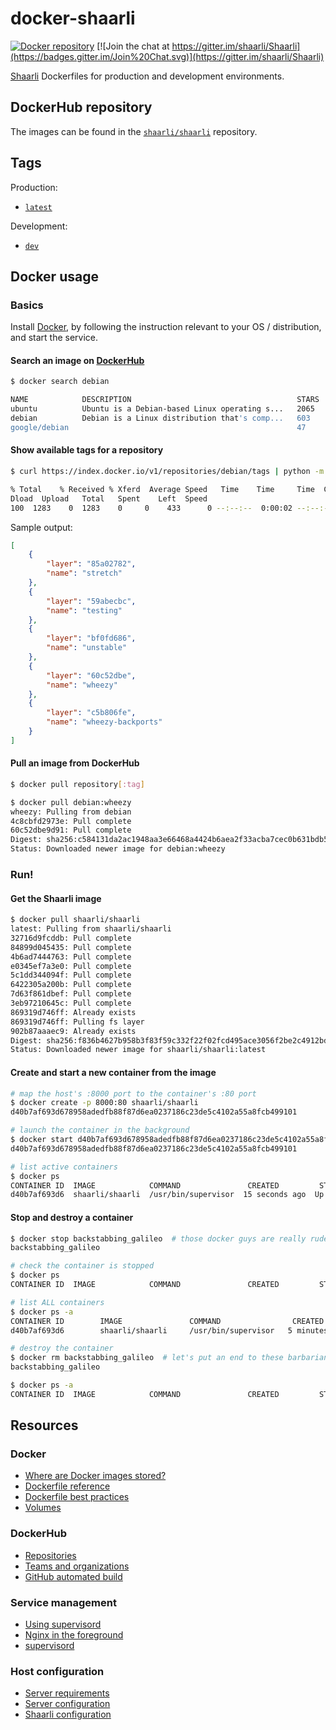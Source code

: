 # docker-shaarli
[![Docker repository](https://img.shields.io/docker/pulls/shaarli/shaarli.svg?style=plastic)](https://hub.docker.com/r/shaarli/shaarli/)
[![Join the chat at https://gitter.im/shaarli/Shaarli](https://badges.gitter.im/Join%20Chat.svg)](https://gitter.im/shaarli/Shaarli)

[Shaarli](https://github.com/shaarli/Shaarli) Dockerfiles for production and
development environments.

## DockerHub repository
The images can be found in the [`shaarli/shaarli`](https://hub.docker.com/r/shaarli/shaarli/)
repository.

## Tags
Production:
- [`latest`](shaarli/README.md)

Development:
- [`dev`](shaarli-dev/README.md)

## Docker usage
### Basics
Install [Docker](https://www.docker.com/), by following the instruction relevant
to your OS / distribution, and start the service.

#### Search an image on [DockerHub](https://hub.docker.com/)

```bash
$ docker search debian

NAME            DESCRIPTION                                     STARS   OFFICIAL   AUTOMATED
ubuntu          Ubuntu is a Debian-based Linux operating s...   2065    [OK]
debian          Debian is a Linux distribution that's comp...   603     [OK]
google/debian                                                   47                 [OK]
```

#### Show available tags for a repository
```bash
$ curl https://index.docker.io/v1/repositories/debian/tags | python -m json.tool

% Total    % Received % Xferd  Average Speed   Time    Time     Time  Current
Dload  Upload   Total   Spent    Left  Speed
100  1283    0  1283    0     0    433      0 --:--:--  0:00:02 --:--:--   433
```

Sample output:
```json
[
    {
        "layer": "85a02782",
        "name": "stretch"
    },
    {
        "layer": "59abecbc",
        "name": "testing"
    },
    {
        "layer": "bf0fd686",
        "name": "unstable"
    },
    {
        "layer": "60c52dbe",
        "name": "wheezy"
    },
    {
        "layer": "c5b806fe",
        "name": "wheezy-backports"
    }
]

```

#### Pull an image from DockerHub
```bash
$ docker pull repository[:tag]

$ docker pull debian:wheezy
wheezy: Pulling from debian
4c8cbfd2973e: Pull complete
60c52dbe9d91: Pull complete
Digest: sha256:c584131da2ac1948aa3e66468a4424b6aea2f33acba7cec0b631bdb56254c4fe
Status: Downloaded newer image for debian:wheezy
```

### Run!
#### Get the Shaarli image
```bash
$ docker pull shaarli/shaarli
latest: Pulling from shaarli/shaarli
32716d9fcddb: Pull complete
84899d045435: Pull complete
4b6ad7444763: Pull complete
e0345ef7a3e0: Pull complete
5c1dd344094f: Pull complete
6422305a200b: Pull complete
7d63f861dbef: Pull complete
3eb97210645c: Pull complete
869319d746ff: Already exists
869319d746ff: Pulling fs layer
902b87aaaec9: Already exists
Digest: sha256:f836b4627b958b3f83f59c332f22f02fcd495ace3056f2be2c4912bd8704cc98
Status: Downloaded newer image for shaarli/shaarli:latest
```

#### Create and start a new container from the image
```bash
# map the host's :8000 port to the container's :80 port
$ docker create -p 8000:80 shaarli/shaarli
d40b7af693d678958adedfb88f87d6ea0237186c23de5c4102a55a8fcb499101

# launch the container in the background
$ docker start d40b7af693d678958adedfb88f87d6ea0237186c23de5c4102a55a8fcb499101
d40b7af693d678958adedfb88f87d6ea0237186c23de5c4102a55a8fcb499101

# list active containers
$ docker ps
CONTAINER ID  IMAGE            COMMAND               CREATED         STATUS        PORTS                 NAMES
d40b7af693d6  shaarli/shaarli  /usr/bin/supervisor  15 seconds ago  Up 4 seconds  0.0.0.0:8000->80/tcp  backstabbing_galileo
```

#### Stop and destroy a container
```bash
$ docker stop backstabbing_galileo  # those docker guys are really rude to physicists!
backstabbing_galileo

# check the container is stopped
$ docker ps
CONTAINER ID  IMAGE            COMMAND               CREATED         STATUS        PORTS                 NAMES

# list ALL containers
$ docker ps -a
CONTAINER ID        IMAGE               COMMAND                CREATED             STATUS                      PORTS               NAMES
d40b7af693d6        shaarli/shaarli     /usr/bin/supervisor   5 minutes ago       Exited (0) 48 seconds ago                       backstabbing_galileo

# destroy the container
$ docker rm backstabbing_galileo  # let's put an end to these barbarian practices
backstabbing_galileo

$ docker ps -a
CONTAINER ID  IMAGE            COMMAND               CREATED         STATUS        PORTS                 NAMES
```

## Resources
### Docker
- [Where are Docker images stored?](http://blog.thoward37.me/articles/where-are-docker-images-stored/)
- [Dockerfile reference](https://docs.docker.com/reference/builder/)
- [Dockerfile best practices](https://docs.docker.com/articles/dockerfile_best-practices/)
- [Volumes](https://docs.docker.com/userguide/dockervolumes/)

### DockerHub
- [Repositories](https://docs.docker.com/userguide/dockerrepos/)
- [Teams and organizations](https://docs.docker.com/docker-hub/orgs/)
- [GitHub automated build](https://docs.docker.com/docker-hub/github/)

### Service management
- [Using supervisord](https://docs.docker.com/articles/using_supervisord/)
- [Nginx in the foreground](http://nginx.org/en/docs/ngx_core_module.html#daemon)
- [supervisord](http://supervisord.org/)

### Host configuration
- [Server requirements](https://github.com/shaarli/Shaarli/wiki/Server-requirements)
- [Server configuration](https://github.com/shaarli/Shaarli/wiki/Server-configuration)
- [Shaarli configuration](https://github.com/shaarli/Shaarli/wiki/Shaarli-configuration)
